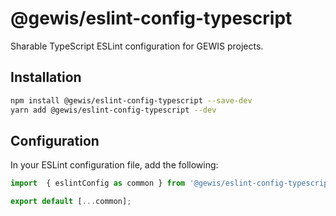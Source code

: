# @gewis/eslint-config-typescript

Sharable TypeScript ESLint configuration for GEWIS projects.

## Installation

```bash
npm install @gewis/eslint-config-typescript --save-dev
yarn add @gewis/eslint-config-typescript --dev
```

## Configuration
In your ESLint configuration file, add the following:

```javascript
import  { eslintConfig as common } from '@gewis/eslint-config-typescript';

export default [...common];
```
